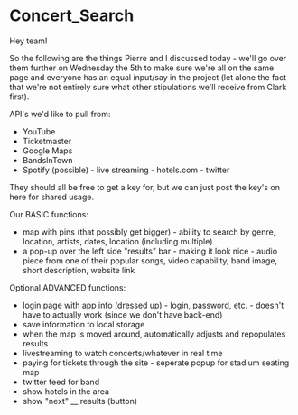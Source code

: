 # Concert_Search

Hey team!

So the following are the things Pierre and I discussed today - we'll go over them further on Wednesday the 5th to make sure we're all on the same page and everyone has an equal input/say in the project (let alone the fact that we're not entirely sure what other stipulations we'll receive from Clark first).


API's we'd like to pull from:
- YouTube
- Ticketmaster
- Google Maps
- BandsInTown
- Spotify
(possible)  - live streaming
            - hotels.com
            - twitter

They should all be free to get a key for, but we can just post the key's on here for shared usage.


Our BASIC functions:
- map with pins (that possibly get bigger)
        - ability to search by genre, location, artists, dates, location (including multiple)
- a pop-up over the left side "results" bar
        - making it look nice
        - audio piece from one of their popular songs, video capability, band image, short description, website link

Optional ADVANCED functions:
- login page with app info (dressed up)
        - login, password, etc.
        - doesn't have to actually work (since we don't have back-end)
- save information to local storage
- when the map is moved around, automatically adjusts and repopulates results
- livestreaming to watch concerts/whatever in real time
- paying for tickets through the site
        - seperate popup for stadium seating map
- twitter feed for band
- show hotels in the area
- show "next" __ results (button)